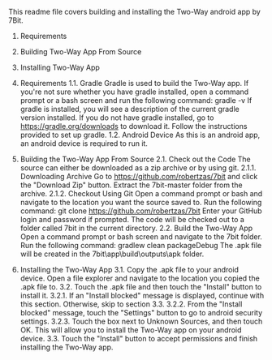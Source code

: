 This readme file covers building and installing the Two-Way android app by 7Bit.

1. Requirements
2. Building Two-Way App From Source
3. Installing Two-Way App

1. Requirements
    1.1. Gradle
        Gradle is used to build the Two-Way app.  If you're not sure whether
        you have gradle installed, open a command prompt or a bash screen and
        run the following command:
            gradle -v
        If gradle is installed, you will see a description of the current
        gradle version installed.  If you do not have gradle installed, go to
        https://gradle.org/downloads to download it.  Follow the instructions
        provided to set up gradle.
    1.2. Android Device
        As this is an android app, an android device is required to run it.

2. Building the Two-Way App From Source
    2.1. Check out the Code
        The source can either be downloaded as a zip archive or by using git.
        2.1.1. Downloading Archive
            Go to https://github.com/robertzas/7bit and click the
            "Download Zip" button.  Extract the 7bit-master folder from the
            archive.
        2.1.2. Checkout Using Git
            Open a command prompt or bash and navigate to the location you want
            the source saved to.  Run the following command:
                git clone https://github.com/robertzas/7bit
            Enter your GitHub login and password if prompted.  The code will be
            checked out to a folder called 7bit in the current directory.
    2.2. Build the Two-Way App
        Open a command prompt or bash screen and navigate to the 7bit folder.
        Run the following command:
            gradlew clean packageDebug
        The .apk file will be created in the 7bit\app\build\outputs\apk folder.

3. Installing the Two-Way App
    3.1. Copy the .apk file to your android device.  Open a file explorer and
        navigate to the location you copied the .apk file to.
    3.2. Touch the .apk file and then touch the "Install" button to install it.
        3.2.1. If an "Install blocked" message is displayed, continue with this
            section.  Otherwise, skip to section 3.3.
        3.2.2. From the "Install blocked" message, touch the "Settings" button
            to go to android security settings.
        3.2.3. Touch the box next to Unknown Sources, and then touch OK.  This
            will allow you to install the Two-Way app on your android device.
    3.3. Touch the "Install" button to accept permissions and finish installing
        the Two-Way app.
